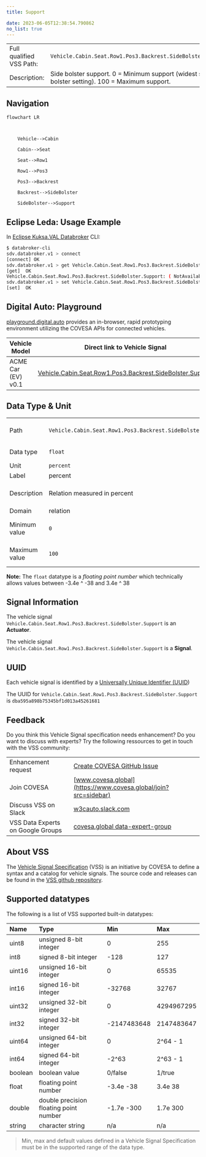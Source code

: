 ```yaml
---
title: Support

date: 2023-06-05T12:38:54.790862
no_list: true
---
```



| | |
|---|---|
| Full qualified VSS Path: | `Vehicle.Cabin.Seat.Row1.Pos3.Backrest.SideBolster.Support` |
| Description: | Side bolster support. 0 = Minimum support (widest side bolster setting). 100 = Maximum support. |

## Navigation

```mermaid
flowchart LR



    Vehicle-->Cabin

    Cabin-->Seat

    Seat-->Row1

    Row1-->Pos3

    Pos3-->Backrest

    Backrest-->SideBolster

    SideBolster-->Support

```

## Eclipse Leda: Usage Example

In [Eclipse Kuksa.VAL Databroker](https://github.com/eclipse/kuksa.val/tree/master/kuksa_databroker) CLI:



```bash
$ databroker-cli
sdv.databroker.v1 > connect
[connect] OK
sdv.databroker.v1 > get Vehicle.Cabin.Seat.Row1.Pos3.Backrest.SideBolster.Support
[get]  OK
Vehicle.Cabin.Seat.Row1.Pos3.Backrest.SideBolster.Support: ( NotAvailable )
sdv.databroker.v1 > set Vehicle.Cabin.Seat.Row1.Pos3.Backrest.SideBolster.Support 0
[set]  OK
```

## Digital Auto: Playground

[playground.digital.auto](http://digital.auto) provides an in-browser, rapid prototyping environment utilizing the COVESA APIs for connected vehicles. 

| Vehicle Model | Direct link to Vehicle Signal |
|---|---|
| ACME Car (EV) v0.1 | [Vehicle.Cabin.Seat.Row1.Pos3.Backrest.SideBolster.Support](https://digitalauto.netlify.app/model/STLWzk1WyqVVLbfymb4f/cvi/list/Vehicle.Cabin.Seat.Row1.Pos3.Backrest.SideBolster.Support/) |

## Data Type & Unit

| | | |
|---|---|---|
| Path | `Vehicle.Cabin.Seat.Row1.Pos3.Backrest.SideBolster.Support` | [VSS: Addressing nodes](https://covesa.github.io/vehicle_signal_specification/rule_set/basics/) |
| Data type | `float` | [VSS: Datatypes](https://covesa.github.io/vehicle_signal_specification/rule_set/data_entry/data_types/) |
| Unit | `percent` | [VSS: Units](https://covesa.github.io/vehicle_signal_specification/rule_set/data_entry/data_unit_types/) |
| Label | percent | |
| Description | Relation measured in percent | [VSS: Sensors & Actuators](https://covesa.github.io/vehicle_signal_specification/rule_set/data_entry/sensor_actuator/) |
| Domain | relation | [](https://covesa.github.io/vehicle_signal_specification/rule_set/data_entry/data_unit_types/) |
| Minimum value | `0` | [VSS: Sensors & Actuators](https://covesa.github.io/vehicle_signal_specification/rule_set/data_entry/sensor_actuator/) |
| Maximum value | `100` | [VSS: Sensors & Actuators](https://covesa.github.io/vehicle_signal_specification/rule_set/data_entry/sensor_actuator/) |










**Note:** The `float` datatype is a *floating point number* which technically allows values between -3.4e ^ -38 and 3.4e ^ 38




## Signal Information

The vehicle signal `Vehicle.Cabin.Seat.Row1.Pos3.Backrest.SideBolster.Support` is an **Actuator**.





The vehicle signal `Vehicle.Cabin.Seat.Row1.Pos3.Backrest.SideBolster.Support` is a **Signal**.



## UUID

Each vehicle signal is identified by a [Universally Unique Identifier (UUID](https://en.wikipedia.org/wiki/Universally_unique_identifier))

The UUID for `Vehicle.Cabin.Seat.Row1.Pos3.Backrest.SideBolster.Support` is `dba595a898b75345bf1d013a45261681`


## Feedback

Do you think this Vehicle Signal specification needs enhancement? Do you want to discuss with experts? Try the following ressources to get in touch with the VSS community:

| | |
|---|---|
| Enhancement request | [Create COVESA GitHub Issue](https://github.com/COVESA/vehicle_signal_specification/issues/new?body=Please+describe+your+feedback&title=Signal+feedback+Vehicle.Cabin.Seat.Row1.Pos3.Backrest.SideBolster.Support) |
| Join COVESA | [www.covesa.global](https://www.covesa.global/join?src=sidebar) |
| Discuss VSS on Slack | [w3cauto.slack.com](http://w3cauto.slack.com/) |
| VSS Data Experts on Google Groups | [covesa.global data-expert-group](https://groups.google.com/a/covesa.global/g/data-expert-group) |

## About VSS

The [Vehicle Signal Specification](https://covesa.github.io/vehicle_signal_specification/) (VSS)
is an initiative by COVESA to define a syntax and a catalog for vehicle signals.
The source code and releases can be found in the [VSS github repository](https://github.com/COVESA/vehicle_signal_specification).

## Supported datatypes

The following is a list of VSS supported built-in datatypes:

Name       | Type                       | Min  | Max
:----------|:---------------------------|:-----|:---
uint8      | unsigned 8-bit integer     | 0    | 255
int8       | signed 8-bit integer       | -128 | 127
uint16     | unsigned 16-bit integer    |  0   | 65535
int16      | signed 16-bit integer      | -32768 | 32767
uint32     | unsigned 32-bit integer    | 0 | 4294967295
int32      | signed 32-bit integer      | -2147483648 | 2147483647
uint64     | unsigned 64-bit integer    | 0    | 2^64 - 1
int64      | signed 64-bit integer      | -2^63 | 2^63 - 1
boolean    | boolean value              | 0/false | 1/true
float      | floating point number      | -3.4e -38 | 3.4e 38
double     | double precision floating point number | -1.7e -300 | 1.7e 300
string     | character string           | n/a  | n/a

> Min, max and default values defined in a Vehicle Signal Specification must be in the supported range of the data type.
